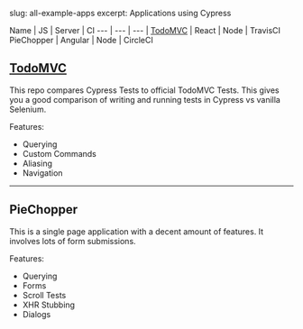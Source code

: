 slug: all-example-apps
excerpt: Applications using Cypress

Name | JS | Server | CI
--- | --- | --- |
[TodoMVC](https://github.com/cypress-io/examples-react-travis-ci) | React | Node | TravisCI
PieChopper | Angular | Node | CircleCI

## [TodoMVC](https://github.com/cypress-io/examples-react-travis-ci)
This repo compares Cypress Tests to official TodoMVC Tests. This gives you a good comparison of writing and running tests in Cypress vs vanilla Selenium.

Features:
- Querying
- Custom Commands
- Aliasing
- Navigation

***

## PieChopper
This is a single page application with a decent amount of features. It involves lots of form submissions.

Features:
- Querying
- Forms
- Scroll Tests
- XHR Stubbing
- Dialogs